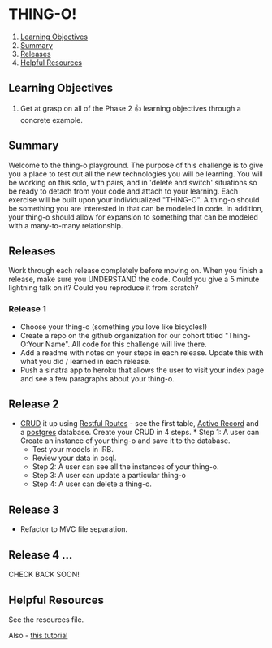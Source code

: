 # THING-O!


1. [Learning Objectives](#learning-objectives)
1. [Summary](#summary)
1. [Releases](#releases)
1. [Helpful Resources](#helpful-resources)

## Learning Objectives

1. Get at grasp on all of the Phase 2 :+1: learning objectives through a concrete example. 

## Summary

Welcome to the thing-o playground.  The purpose of this challenge is to give you a place to test out all the new technologies you will be learning. You will be working on this solo, with pairs, and in 'delete and switch' situations so be ready to detach from your code and attach to your learning.  Each exercise will be built upon your individualized "THING-O".  A thing-o should be something you are interested in that can be modeled in code. In addition, your thing-o should allow for expansion to something that can be modeled with a many-to-many relationship.   

## Releases
Work through each release completely before moving on.  When you finish a release, make sure you UNDERSTAND the code. Could you give a 5 minute lightning talk on it? Could you reproduce it from scratch? 

### Release 1
* Choose your thing-o (something you love like bicycles!)
* Create a repo on the github organization for our cohort titled "Thing-O:Your Name".  All code for this challenge will live there. 
* Add a readme with notes on your steps in each release.  Update this with what you did / learned in each release.   
* Push a sinatra app to heroku that allows the user to visit your index page and see a few paragraphs about your thing-o.  


## Release 2
* [CRUD](http://en.wikipedia.org/wiki/Create,_read,_update_and_delete) it up using [Restful Routes](http://guides.rubyonrails.org/routing.html) - see the first table, [Active Record](http://guides.rubyonrails.org/active_record_basics.html) and a [postgres](http://www.postgresql.org/) database.  Create your CRUD in 4 steps.  * Step 1: A user can Create an instance of your thing-o and save it to the database.  
    * Test your models in IRB.  
    * Review your data in psql.
  * Step 2: A user can see all the instances of your thing-o.
  * Step 3: A user can update a particular thing-o
  * Step 4: A user can delete a thing-o.


## Release 3
* Refactor to MVC file separation.

## Release 4 ... 
CHECK BACK SOON! 


## Helpful Resources

See the resources file.

Also - 
[this tutorial](http://mherman.org/blog/2013/06/08/designing-with-class-sinatra-plus-postgresql-plus-heroku/) 